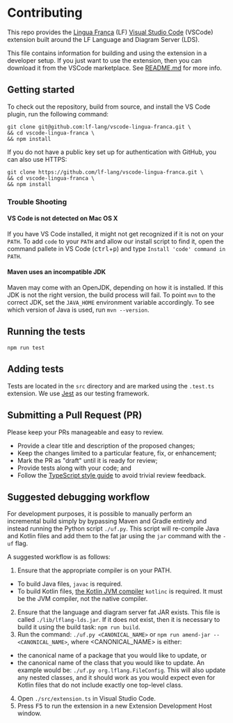 # Contributing
This repo provides the [Lingua Franca](https://www.lf-lang.org/) (LF) [Visual
Studio Code](https://code.visualstudio.com/) (VSCode) extension built around the
LF Language and Diagram Server (LDS).

This file contains information for building and using the extension in a
developer setup. If you just want to use the extension, then you can download it
from the VSCode marketplace. See
[README.md](https://github.com/lf-lang/vscode-lingua-franca/) for more info.

## Getting started
To check out the repository, build from source, and install the VS Code plugin, run the following command:
```
git clone git@github.com:lf-lang/vscode-lingua-franca.git \
&& cd vscode-lingua-franca \
&& npm install
```
If you do not have a public key set up for authentication with GitHub, you can also use HTTPS:
```
git clone https://github.com/lf-lang/vscode-lingua-franca.git \
&& cd vscode-lingua-franca \
&& npm install
```

### Trouble Shooting

#### VS Code is not detected on Mac OS X
If you have VS Code installed, it might not get recognized if it is not on your `PATH`.
To add `code` to your `PATH` and allow our install script to find it, open the command pallete in VS Code (<kbd>ctrl</kbd>+<kbd>p</kbd>) and type `Install 'code' command in PATH`.

#### Maven uses an incompatible JDK
Maven may come with an OpenJDK, depending on how it is installed. If this JDK is not the right version, the build process will fail.
To point `mvn` to the correct JDK, set the `JAVA_HOME` environment variable accordingly. To see which version of Java is used, run `mvn --version`.

## Running the tests
```
npm run test
```

## Adding tests
Tests are located in the `src` directory and are marked using the `.test.ts` extension. We use [Jest](https://jestjs.io/) as our testing framework.

## Submitting a Pull Request (PR)
Please keep your PRs manageable and easy to review.
 - Provide a clear title and description of the proposed changes;
 - Keep the changes limited to a particular feature, fix, or enhancement;
 - Mark the PR as "draft" until it is ready for review; 
 - Provide tests along with your code; and
 - Follow the [TypeScript style
   guide](https://google.github.io/styleguide/tsguide.html) to avoid trivial
   review feedback.

## Suggested debugging workflow
For development purposes, it is possible to manually perform an incremental build simply by bypassing Maven and Gradle entirely and
instead running the Python script `./uf.py`. This script will re-compile Java and Kotlin files and add them to the fat jar using
the `jar` command with the `-uf` flag.

A suggested workflow is as follows:
1. Ensure that the appropriate compiler is on your PATH.
  * To build Java files, `javac` is required.
  * To build Kotlin files, [the Kotlin JVM compiler](https://github.com/JetBrains/kotlin/releases/tag/v1.5.30) `kotlinc` is required. It must be the JVM compiler, not the native compiler.
2. Ensure that the language and diagram server fat JAR exists. This file is called `./lib/lflang-lds.jar`. If it does not exist, then it is necessary to build it using the build task: `npm run build`.
3. Run the command: ```./uf.py <CANONICAL_NAME>``` or ```npm run amend-jar -- <CANONICAL_NAME>```, where <CANONICAL_NAME> is either:
  * the canonical name of a package that you would like to update, or
  * the canonical name of the class that you would like to update. An example would be: ```./uf.py org.lflang.FileConfig```. This will also update any nested classes, and it should work as you would expect even for Kotlin files that do not include exactly one top-level class.
4. Open `./src/extension.ts` in Visual Studio Code.
5. Press <kbd>F5</kbd> to run the extension in a new Extension Development Host window.
